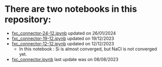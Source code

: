 # There are two notebooks in this repository: 

- [fxc_connector-24-12.ipynb](https://github.com/aouinaayoub/connector/blob/main/fxc_connector-24-01.ipynb) updated on 26/01/2024
- [fxc_connector-19-12.ipynb](https://github.com/aouinaayoub/connector/blob/main/fxc_connector-19-12.ipynb) updated on 19/12/2023
- [fxc_connector-12-12.ipynb](https://github.com/aouinaayoub/connector/blob/main/fxc_connector-12-12.ipynb) updated on 12/12/2023
  - In this notebook : Si is almost converged, but NaCl is not converged yet.  
- [fxc_connector.ipynb](https://github.com/aouinaayoub/connector/blob/main/fxc_connector.ipynb) last update was on 08/08/2023

